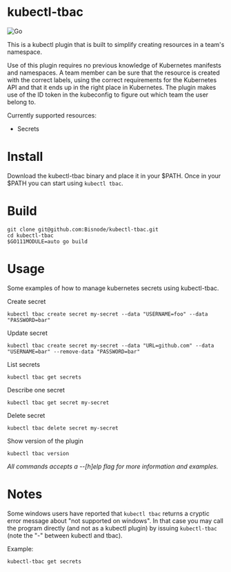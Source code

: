 # kubectl-tbac
![Go](https://github.com/Bisnode/kubectl-tbac/workflows/Go/badge.svg)

This is a kubectl plugin that is built to simplify creating resources in a team's namespace.

Use of this plugin requires no previous knowledge of Kubernetes manifests and namespaces. A team member can be sure that the resource is created with the correct labels, using the correct requirements for the Kubernetes API and that it ends up in the right place in Kubernetes.
The plugin makes use of the ID token in the kubeconfig to figure out which team the user belong to.

Currently supported resources:
* Secrets

# Install
Download the kubectl-tbac binary and place it in your $PATH.
Once in your $PATH you can start using `kubectl tbac`.

# Build
```
git clone git@github.com:Bisnode/kubectl-tbac.git
cd kubectl-tbac
$GO111MODULE=auto go build
```

# Usage
Some examples of how to manage kubernetes secrets using kubectl-tbac.

Create secret
```
kubectl tbac create secret my-secret --data "USERNAME=foo" --data "PASSWORD=bar"
```

Update secret
```
kubectl tbac create secret my-secret --data "URL=github.com" --data "USERNAME=bar" --remove-data "PASSWORD=bar"
```

List secrets
```
kubectl tbac get secrets
```

Describe one secret
```
kubectl tbac get secret my-secret
```

Delete secret
```
kubectl tbac delete secret my-secret
```

Show version of the plugin
```
kubectl tbac version
```

*All commands accepts a --[h]elp flag for more information and examples.*

# Notes
Some windows users have reported that `kubectl tbac` returns a cryptic error message about "not supported on windows". In that case you may call the program directly (and not as a kubectl plugin) by issuing `kubectl-tbac` (note the "-" between kubectl and tbac).

Example:
```
kubectl-tbac get secrets
```
